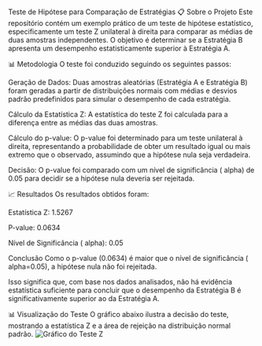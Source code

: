 Teste de Hipótese para Comparação de Estratégias
📋 Sobre o Projeto
Este repositório contém um exemplo prático de um teste de hipótese estatístico, especificamente um teste Z unilateral à direita para comparar as médias de duas amostras independentes. O objetivo é determinar se a Estratégia B apresenta um desempenho estatisticamente superior à Estratégia A.

📊 Metodologia
O teste foi conduzido seguindo os seguintes passos:

Geração de Dados: Duas amostras aleatórias (Estratégia A e Estratégia B) foram geradas a partir de distribuições normais com médias e desvios padrão predefinidos para simular o desempenho de cada estratégia.

Cálculo da Estatística Z: A estatística do teste Z foi calculada para a diferença entre as médias das duas amostras.

Cálculo do p-value: O p-value foi determinado para um teste unilateral à direita, representando a probabilidade de obter um resultado igual ou mais extremo que o observado, assumindo que a hipótese nula seja verdadeira.

Decisão: O p-value foi comparado com um nível de significância (
alpha) de 0.05 para decidir se a hipótese nula deveria ser rejeitada.

📈 Resultados
Os resultados obtidos foram:

Estatística Z: 1.5267

P-value: 0.0634

Nível de Significância (
alpha): 0.05

Conclusão
Como o p-value (0.0634) é maior que o nível de significância (
alpha=0.05), a hipótese nula não foi rejeitada.

Isso significa que, com base nos dados analisados, não há evidência estatística suficiente para concluir que o desempenho da Estratégia B é significativamente superior ao da Estratégia A.

📊 Visualização do Teste
O gráfico abaixo ilustra a decisão do teste, mostrando a estatística Z e a área de rejeição na distribuição normal padrão.
![Gráfico do Teste Z](./images/test_z_graph.png)
